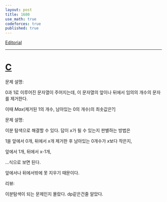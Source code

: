 ```yaml
---
layout: post
title: 1680
use_math: true
codeforces: true
published: true
---
```

[Editorial](https://codeforces.com/blog/entry/102852)

---
# [C](https://codeforces.com/contest/1680/problem/C)

문제 설명: 

0과 1로 이루어진 문자열이 주어지는데, 이 문자열의 앞이나 뒤에서 임의의 개수의 문자를 제거한다.

이때 $Max($제거된 1의 개수, 남아있는 0의 개수$)$의 최솟값은?]

문제 설명:

이분 탐색으로 해결할 수 있다. 답이 $x$가 될 수 있는지 판별하는 방법은 

1을 앞에서 0개, 뒤에서 $x$개 제거한 후 남아있는 0개수가 $x$보다 작은지,

앞에서 1개, 뒤에서 x-1개, 

...식으로 보면 된다.

앞에서나 뒤에서밖에 못 지우기 때문이다. 

리뷰: 

이분탐색이 되는 문제인지 몰랐다. dp같은건줄 알았다.

